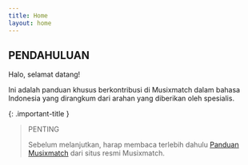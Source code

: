 ```yaml
---
title: Home
layout: home
---
```


## **PENDAHULUAN**
Halo, selamat datang!

Ini adalah panduan khusus berkontribusi di Musixmatch dalam bahasa Indonesia yang dirangkum dari arahan yang diberikan oleh spesialis.

{: .important-title }
> PENTING
>
> Sebelum melanjutkan, harap membaca terlebih dahulu [Panduan Musixmatch] dari situs resmi Musixmatch.
> 



[Panduan Musixmatch]: https://community.musixmatch.com/guidelines?lng=id
